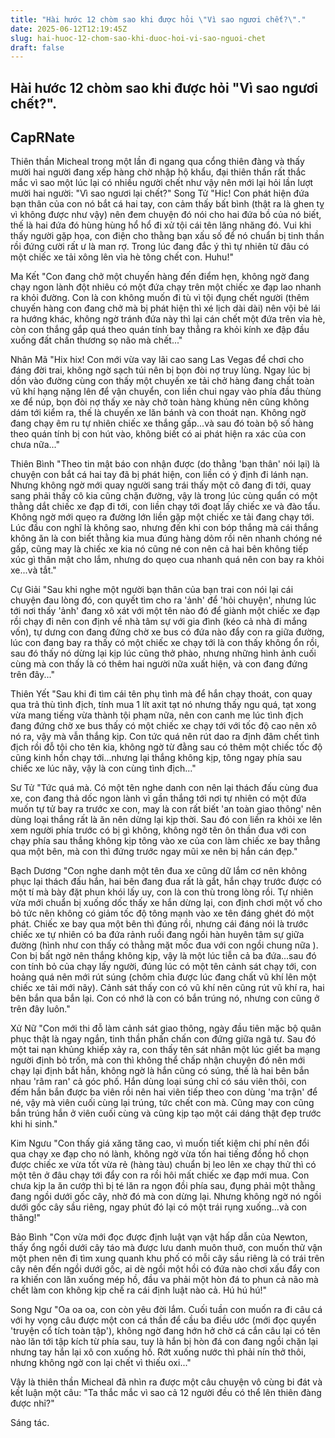 ```yaml
---
title: "Hài hước 12 chòm sao khi được hỏi \"Vì sao ngươi chết?\"."
date: 2025-06-12T12:19:45Z
slug: hai-huoc-12-chom-sao-khi-duoc-hoi-vi-sao-nguoi-chet
draft: false
---
```


## Hài hước 12 chòm sao khi được hỏi "Vì sao ngươi chết?".

## CapRNate

Thiên thần Micheal trong một lần đi ngang qua cổng thiên đàng và thấy mười hai người đang xếp hàng chờ nhập hộ khẩu, đại thiên thần rất thắc mắc vì sao một lúc lại có nhiều người chết như vậy nên mới lại hỏi lần lượt mười hai người: "Vì sao ngươi lại chết?"
​Song Tử
"Hic! Con phát hiện đứa bạn thân của con nó bắt cá hai tay, con cảm thấy bất bình (thật ra là ghen tỵ vì không được như vậy) nên đem chuyện đó nói cho hai đứa bồ của nó biết, thế là hai đứa đó hùng hùng hổ hổ đi xử tội cái tên lăng nhăng đó. Vui khi thấy người gặp họa, con điện cho thằng bạn xấu số để nó chuẩn bị tinh thần rồi đứng cười rất ư là man rợ. Trong lúc đang đắc ý thì tự nhiên từ đâu có một chiếc xe tải xông lên vỉa hè tông chết con. Huhu!"
 
Ma Kết
"Con đang chở một chuyến hàng đến điểm hẹn, không ngờ đang chạy ngon lành đột nhiêu có một đứa chạy trên một chiếc xe đạp lao nhanh ra khỏi đường. Con là con không muốn đi tù vì tội đụng chết người (thêm chuyến hàng con đang chở mà bị phát hiện thì xé lịch dài dài) nên vội bẻ lái ra hướng khác, không ngờ tránh đứa này thì lại cán chết một đứa trên vỉa hè, còn con thắng gắp quá theo quán tính bay thẳng ra khỏi kính xe đập đầu xuống đất chấn thương sọ não mà chết..."
 
Nhân Mã
"Hix hix! Con mới vừa vay lãi cao sang Las Vegas để chơi cho đáng đời trai, không ngờ sạch túi nên bị bọn đòi nợ truy lùng. Ngay lúc bị dồn vào đường cùng con thấy một chuyến xe tải chở hàng đang chất toàn vũ khí hạng nặng lên để vận chuyển, con liền chui ngay vào phía đầu thùng xe để núp, bọn đòi nợ thấy xe này chở toàn hàng khủng nên cũng không dám tới kiểm ra, thế là chuyến xe lăn bánh và con thoát nạn. Không ngờ đang chạy êm ru tự nhiên chiếc xe thắng gấp...và sau đó toàn bộ số hàng theo quán tính bị con hút vào, không biết có ai phát hiện ra xác của con chưa nữa..."
 
Thiên Bình
"Theo tin mật báo con nhận được (do thằng 'bạn thân' nói lại) là chuyện con bắt cá hai tay đã bị phát hiện, con liền có ý định đi lánh nạn. Nhưng không ngờ mới quay người sang trái thấy một cô đang đi tới, quay sang phải thấy cô kia cũng chặn đường, vậy là trong lúc cùng quẩn có một thằng dắt chiếc xe đạp đi tới, con liền chạy tới đoạt lấy chiếc xe và đào tẩu. Không ngờ mới quẹo ra đường lớn liền gặp một chiếc xe tải đang chạy tới. Lúc đầu con nghĩ là không sao, nhưng đến khi con bóp thắng mà cái thắng không ăn là con biết thằng kia mua đúng hàng dỏm rồi nên nhanh chóng né gấp, cũng may là chiếc xe kia nó cũng né con nên cả hai bên không tiếp xúc gì thân mật cho lắm, nhưng do quẹo cua nhanh quá nên con bay ra khỏi xe...và tắt."
 
Cự Giải
"Sau khi nghe một người bạn thân của bạn trai con nói lại cái chuyện đau lòng đó, con quyết tìm cho ra 'ảnh' để 'hỏi chuyện', nhưng lúc tới nơi thấy 'ảnh' đang xô xát với một tên nào đó để giành một chiếc xe đạp rồi chạy đi nên con định về nhà tâm sự với gia đình (kéo cả nhà đi mắng vốn), tự dưng con đang đứng chờ xe bus có đứa nào đẩy con ra giữa đường, lúc con đang bay ra thấy có một chiếc xe chạy tới là con thấy không ổn rồi, sau đó thấy nó dừng lại kịp lúc cũng thở phào, nhưng những hình ảnh cuối cùng mà con thấy là có thêm hai người nữa xuất hiện, và con đang đứng trên đây..."
 
Thiên Yết
"Sau khi đi tìm cái tên phụ tình mà để hắn chạy thoát, con quay qua trả thù tình địch, tính mua 1 lít axit tạt nó nhưng thấy ngu quá, tạt xong vừa mang tiếng vừa thành tội phạm nữa, nên con canh me lúc tình địch đang đứng chờ xe bus thấy có một chiếc xe chạy tới với tốc độ cao nên xô nó ra, vậy mà vẫn thắng kịp. Con tức quá nên rút dao ra định đâm chết tình địch rồi đỗ tội cho tên kia, không ngờ từ đằng sau có thêm một chiếc tốc độ cũng kinh hồn chạy tới...nhưng lại thắng không kịp, tông ngay phía sau chiếc xe lúc nãy, vậy là con cùng tình địch..."
 
Sư Tử
"Tức quá mà. Có một tên nghe danh con nên lại thách đấu cùng đua xe, con đang thả dốc ngon lành vì gần thắng tới nơi tự nhiên có một đứa muốn tự tử bay ra trước xe con, may là con rất biết 'an toàn giao thông' nên dùng loại thắng rất là ăn nên dừng lại kịp thời. Sau đó con liền ra khỏi xe lên xem người phía trước có bị gì không, không ngờ tên ôn thần đua với con chạy phía sau thắng không kịp tông vào xe của con làm chiếc xe bay thẳng qua một bên, mà con thì đứng trước ngay mũi xe nên bị hắn cán đẹp."
 
Bạch Dương
"Con nghe danh một tên đua xe cũng dữ lắm cơ nên không phục lại thách đấu hắn, hai bên đang đua rất là gắt, hắn chạy trước được có một tí mà bày đặt phun khói lấy uy, con là con thù trong lòng rồi. Tự nhiên vừa mới chuẩn bị xuống dốc thấy xe hắn dừng lại, con định chơi một vố cho bỏ tức nên không có giảm tốc độ tông mạnh vào xe tên đáng ghét đó một phát. Chiếc xe bay qua một bên thì đúng rồi, nhưng cái đáng nói là trước chiếc xe tự nhiên có ba đứa rảnh ruồi đang ngồi hàn huyên tâm sự giữa đường (hình như con thấy có thằng mặt mốc đua với con ngồi chung nữa ). Con bị bất ngờ nên thắng không kịp, vậy là một lúc tiễn cả ba đứa...sau đó con tính bỏ của chạy lấy người, đúng lúc có một tên cảnh sát chạy tới, con hoảng quá nên mới rút súng (chôm chỉa được lúc đang chất vũ khí lên một chiếc xe tải mới nãy). Cảnh sát thấy con có vũ khí nên cũng rút vũ khí ra, hai bên bắn qua bắn lại. Con có nhớ là con có bắn trúng nó, nhưng con cũng ở trên đây luôn."
 
Xử Nữ
"Con mới thi đỗ làm cảnh sát giao thông, ngày đầu tiên mặc bộ quân phục thật là ngay ngắn, tinh thần phấn chấn con đứng giữa ngã tư. Sau đó một tai nạn khủng khiếp xảy ra, con thấy tên sát nhân một lúc giết ba mạng người định bỏ trốn, mà con thì không thể chấp nhận chuyện đó nên mới chạy lại định bắt hắn, không ngờ là hắn cũng có súng, thế là hai bên bắn nhau 'râm ran' cả góc phố. Hắn dùng loại súng chỉ có sáu viên thôi, con đếm hắn bắn được ba viên rồi nên hai viên tiếp theo con dùng 'ma trận' để né, vậy mà viên cuối cùng lại trúng, tức chết con mà. Cũng may con cũng bắn trúng hắn ở viên cuối cùng và cũng kịp tạo một cái dáng thật đẹp trước khi hi sinh."
 
Kim Ngưu
"Con thấy giá xăng tăng cao, vì muốn tiết kiệm chi phí nên đổi qua chạy xe đạp cho nó lành, không ngờ vừa tốn hai tiếng đồng hồ chọn được chiếc xe vừa tốt vừa rẻ (hàng tàu) chuẩn bị leo lên xe chạy thử thì có một tên ở đâu chạy tới đẩy con ra rồi hôi mất chiếc xe đạp mới mua. Con chưa kịp la ăn cướp thì bị té lăn ra ngọn đồi phía sau, đụng phải một thằng đang ngồi dưới gốc cây, nhờ đó mà con dừng lại. Nhưng không ngờ nó ngồi dưới gốc cây sầu riêng, ngay phút đó lại có một trái rụng xuống...và con thăng!"
 
Bảo Bình
"Con vừa mới đọc được định luật vạn vật hấp dẫn của Newton, thấy ổng ngồi dưới cây táo mà được lưu danh muôn thuở, con muốn thử vận một phen nên đi tìm xung quanh khu phố có mỗi cây sầu riêng là có trái trên cây nên đến ngồi dưới gốc, ai dè ngồi một hồi có đứa nào chơi xấu đẩy con ra khiến con lăn xuống mép hồ, đầu va phải một hòn đá to phun cả não mà chết làm con không kịp chế ra cái định luật nào cả. Hú hú hú!"
 
Song Ngư
"Oa oa oa, con còn yêu đời lắm. Cuối tuần con muốn ra đi câu cá với hy vọng câu được một con cá thần để cầu ba điều ước (mới đọc quyển 'truyện cổ tích toàn tập'), không ngờ đang hớn hở chờ cá cắn câu lại có tên nào lăn tới tập kích từ phía sau, tuy là hắn bị hòn đá con đang ngồi chặn lại nhưng tay hắn lại xô con xuống hồ. Rớt xuống nước thì phải nín thở thôi, nhưng không ngờ con lại chết vì thiếu oxi..."
 
Vậy là thiên thần Micheal đã nhìn ra được một câu chuyện vô cùng bi đát và kết luận một câu: "Ta thắc mắc vì sao cả 12 người đều có thể lên thiên đàng được nhỉ?"
 
Sáng tác.​